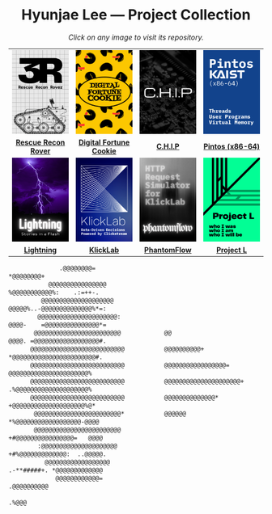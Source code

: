 <h1 align="center">Hyunjae Lee — Project Collection</h1>
<p align="center"><em>Click on any image to visit its repository.</em></p>

<table width="100%" cellpadding="0" cellspacing="0" style="border-collapse:collapse; table-layout:fixed;">
  <!-- 1행 -->
  <tr>
    <td width="25%"><a href="https://github.com/At-this-moment/Rescue-Recon-Rover"><img src="./assets/posters/3r_v3.png" alt="3R – Rescue Recon Rover" width="100%"></a></td>
    <td width="25%"><a href="https://github.com/At-this-moment/KRAFTON-JUNGLE-W0-Digital-Fortune-Cookie"><img src="./assets/posters/digital-fortune-cookie_v2.png" alt="Digital Fortune Cookie" width="100%"></a></td>
    <td width="25%"><a href="https://github.com/Computer-Hardware-Industry-Perspective/CHIP"><img src="./assets/posters/chips_v1.png" alt="CHIP" width="100%"></a></td>
    <td width="25%"><a href="https://github.com/At-this-moment/KRAFTON-JUNGLE-W9-PintOS-Threads"><img src="./assets/posters/pintos_v2.png" alt="Pintos" width="100%"></a></td>
  </tr>
  <tr>
    <td align="center"><a href="https://github.com/At-this-moment/Rescue-Recon-Rover"><strong>Rescue Recon Rover</strong></a></td>
    <td align="center"><a href="https://github.com/At-this-moment/KRAFTON-JUNGLE-W0-Digital-Fortune-Cookie"><strong>Digital Fortune Cookie</strong></a></td>
    <td align="center"><a href="https://github.com/Computer-Hardware-Industry-Perspective/CHIP"><strong>C.H.I.P</strong></a></td>
    <td align="center"><a href="https://github.com/At-this-moment/KRAFTON-JUNGLE-W9-PintOS-Threads"><strong>Pintos (x86-64)</strong></a></td>
  </tr>

  <!-- 2행 -->
  <tr>
    <td width="25%"><a href="https://github.com/At-this-moment/KRAFTON-JUNGLE-W14-Lightningboard"><img src="./assets/posters/lightning_v1.png" alt="Lightning" width="100%"></a></td>
    <td width="25%"><a href="https://github.com/Eatventory"><img src="./assets/posters/klicklab_v2.png" alt="KlickLab" width="100%"></a></td>
    <td width="25%"><a href="https://github.com/Eatventory/PhantomFlow"><img src="./assets/posters/phantomflow_v2.png" alt="PhantomFlow" width="100%"></a></td>
    <td width="25%"><a href="https://github.com/At-this-moment/Project-L"><img src="./assets/posters/project-l_v2.png" alt="Project L" width="100%"></a></td>
  </tr>
  <tr>
    <td align="center"><a href="https://github.com/At-this-moment/KRAFTON-JUNGLE-W14-Lightningboard"><strong>Lightning</strong></a></td>
    <td align="center"><a href="https://github.com/Eatventory"><strong>KlickLab</strong></a></td>
    <td align="center"><a href="https://github.com/Eatventory/PhantomFlow"><strong>PhantomFlow</strong></a></td>
    <td align="center"><a href="https://github.com/At-this-moment/Project-L"><strong>Project L</strong></a></td>
  </tr>
</table>



```text                                                                         
              .@@@@@@@@=                                                  *@@@@@@@@+   
           @@@@@@@@@@@@@@@@                                                %@@@@@@@@@@@%:    .:=++-.            
         @@@@@@@@@@@@@@@@@@@@                                                @@@@@%..-@@@@@@@@@@@@@@%*=:        
        @@@@@@@@@@@@@@@@@@@@@@:                                                @@@@-    =@@@@@@@@@@@@@@@*=           
       @@@@@@@@@@@@@@@@@@@@@@@@            @@                                    @@@@. =@@@@@@@@@@@@@@@@@@#.     
      @@@@@@@@@@@@@@@@@@@@@@@@@@           @@@@@@@@@@+                             *@@@@@@@@@@@@@@@@@@@@@@@#.
      @@@@@@@@@@@@@@@@@@@@@@@@@@           @@@@@@@@@@@@@@@@@=                         @@@@@@@@@@@@@@@@@@@@@@%    
      @@@@@@@@@@@@@@@@@@@@@@@@@@           @@@@@@@@@@@@@@@@@@@@@+                     .%@@@@@@@@@@@@@@@@@@@@%     
      @@@@@@@@@@@@@@@@@@@@@@@@@@           @@@@@@@@@@@@@@*                             +@@@@@@@@@@@@@@@@@@@@%@*    
       @@@@@@@@@@@@@@@@@@@@@@@@*           @@@@@@                                       *%@@@@@@@@@@@@@@@@@@-@@@@
       @@@@@@@@@@@@@@@@@@@@@@@@                                                          +#@@@@@@@@@@@@@@@@=   @@@@
        :@@@@@@@@@@@@@@@@@@@@@                                                             +#%@@@@@@@@@@@@@:  ..@@@@@.
          @@@@@@@@@@@@@@@@@@                                                                 .-**#####+. *@@@@@@@@@@@@@
             @@@@@@@@@@@@=                                                                                   .@@@@@@@@@@
                                                                                                                   .%@@@
````

</div>
